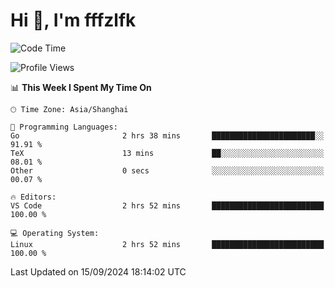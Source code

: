 # Hi 👋, I'm fffzlfk

<!--START_SECTION:waka-->
![Code Time](http://img.shields.io/badge/Code%20Time-969%20hrs%203%20mins-blue)

![Profile Views](http://img.shields.io/badge/Profile%20Views-0-blue)

📊 **This Week I Spent My Time On** 

```text
🕑︎ Time Zone: Asia/Shanghai

💬 Programming Languages: 
Go                       2 hrs 38 mins       ███████████████████████░░   91.91 % 
TeX                      13 mins             ██░░░░░░░░░░░░░░░░░░░░░░░   08.01 % 
Other                    0 secs              ░░░░░░░░░░░░░░░░░░░░░░░░░   00.07 % 

🔥 Editors: 
VS Code                  2 hrs 52 mins       █████████████████████████   100.00 % 

💻 Operating System: 
Linux                    2 hrs 52 mins       █████████████████████████   100.00 % 
```


 Last Updated on 15/09/2024 18:14:02 UTC
<!--END_SECTION:waka-->

